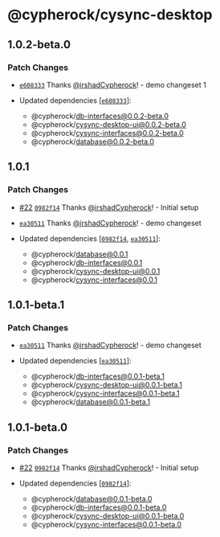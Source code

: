 # @cypherock/cysync-desktop

## 1.0.2-beta.0

### Patch Changes

- [`e608333`](https://github.com/Cypherock/cypherock-cysync/commit/e608333608c9a8de7edcbf8c08215b9bcdf1707f) Thanks [@irshadCypherock](https://github.com/irshadCypherock)! - demo changeset 1

- Updated dependencies [[`e608333`](https://github.com/Cypherock/cypherock-cysync/commit/e608333608c9a8de7edcbf8c08215b9bcdf1707f)]:
  - @cypherock/db-interfaces@0.0.2-beta.0
  - @cypherock/cysync-desktop-ui@0.0.2-beta.0
  - @cypherock/cysync-interfaces@0.0.2-beta.0
  - @cypherock/database@0.0.2-beta.0

## 1.0.1

### Patch Changes

- [#22](https://github.com/Cypherock/cypherock-cysync/pull/22) [`0982f14`](https://github.com/Cypherock/cypherock-cysync/commit/0982f143cd7ce397effcf2c5ac5870b7eaade258) Thanks [@irshadCypherock](https://github.com/irshadCypherock)! - Initial setup

- [`ea30511`](https://github.com/Cypherock/cypherock-cysync/commit/ea305117f1481fd8bb22923ed08e490d5e03a2ff) Thanks [@irshadCypherock](https://github.com/irshadCypherock)! - demo changeset

- Updated dependencies [[`0982f14`](https://github.com/Cypherock/cypherock-cysync/commit/0982f143cd7ce397effcf2c5ac5870b7eaade258), [`ea30511`](https://github.com/Cypherock/cypherock-cysync/commit/ea305117f1481fd8bb22923ed08e490d5e03a2ff)]:
  - @cypherock/database@0.0.1
  - @cypherock/db-interfaces@0.0.1
  - @cypherock/cysync-desktop-ui@0.0.1
  - @cypherock/cysync-interfaces@0.0.1

## 1.0.1-beta.1

### Patch Changes

- [`ea30511`](https://github.com/Cypherock/cypherock-cysync/commit/ea305117f1481fd8bb22923ed08e490d5e03a2ff) Thanks [@irshadCypherock](https://github.com/irshadCypherock)! - demo changeset

- Updated dependencies [[`ea30511`](https://github.com/Cypherock/cypherock-cysync/commit/ea305117f1481fd8bb22923ed08e490d5e03a2ff)]:
  - @cypherock/db-interfaces@0.0.1-beta.1
  - @cypherock/cysync-desktop-ui@0.0.1-beta.1
  - @cypherock/cysync-interfaces@0.0.1-beta.1
  - @cypherock/database@0.0.1-beta.1

## 1.0.1-beta.0

### Patch Changes

- [#22](https://github.com/Cypherock/cypherock-cysync/pull/22) [`0982f14`](https://github.com/Cypherock/cypherock-cysync/commit/0982f143cd7ce397effcf2c5ac5870b7eaade258) Thanks [@irshadCypherock](https://github.com/irshadCypherock)! - Initial setup

- Updated dependencies [[`0982f14`](https://github.com/Cypherock/cypherock-cysync/commit/0982f143cd7ce397effcf2c5ac5870b7eaade258)]:
  - @cypherock/database@0.0.1-beta.0
  - @cypherock/db-interfaces@0.0.1-beta.0
  - @cypherock/cysync-desktop-ui@0.0.1-beta.0
  - @cypherock/cysync-interfaces@0.0.1-beta.0
